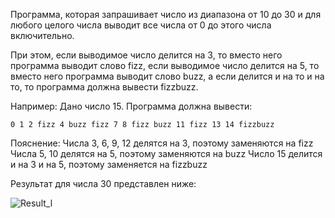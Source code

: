 Программа, которая запрашивает число из диапазона от 10 до 30 и для любого целого числа выводит все числа от 0 до этого числа включительно.

При этом, если выводимое число делится на 3, то вместо него программа выводит слово fizz, если выводимое число делится на 5, то вместо него программа выводит слово buzz, а если делится и на то и на то, то программа должна вывести fizzbuzz.


Например: Дано число 15. Программа должна вывести:

```0 1 2 fizz 4 buzz fizz 7 8 fizz buzz 11 fizz 13 14 fizzbuzz```


Пояснение:
Числа 3, 6, 9, 12 делятся на 3, поэтому заменяются на fizz
Числа 5, 10 делятся на 5, поэтому заменяются на buzz
Число 15 делится и на 3 и на 5, поэтому заменяется на fizzbuzz
<div>Результат для числа 30 представлен ниже:</div>
<div><img /></div>

![Result_l](https://github.com/user-attachments/assets/0ad139ba-4d07-48c5-b94e-db88a3963e44)
